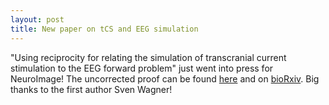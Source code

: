 ```yaml
---
layout: post
title: New paper on tCS and EEG simulation
---
```

"Using reciprocity for relating the simulation of transcranial current stimulation to the EEG forward problem" just went into press for NeuroImage! The uncorrected proof can be found [here](http://www.sciencedirect.com/science/article/pii/S1053811916300386) and on [bioRxiv](http://biorxiv.org/content/early/2016/03/15/043554). Big thanks to the first author Sven Wagner!
